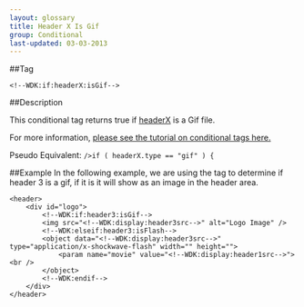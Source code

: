 ```yaml
---
layout: glossary
title: Header X Is Gif
group: Conditional
last-updated: 03-03-2013
---
```


##Tag

`<!--WDK:if:headerX:isGif-->`

##Description

This conditional tag returns true if [headerX](13header-x.html) is a Gif file.

For more information, [please see the tutorial on conditional tags here.](/pages/tutorials/12conditional-tags.html)

Pseudo Equivalent:
`/>if ( headerX.type == "gif" ) {`

##Example
In the following example, we are using the tag to determine if header 3 is a gif, if it is it will show as an image in the header area.

```
<header>
	<div id="logo">
		<!--WDK:if:header3:isGif-->
		<img src="<!--WDK:display:header3src-->" alt="Logo Image" />
		<!--WDK:elseif:header3:isFlash-->
		<object data="<!--WDK:display:header3src-->" type="application/x-shockwave-flash" width="" height="">
			<param name="movie" value="<!--WDK:display:header1src-->"><br />
		</object>
		<!--WDK:endif-->
	</div>
</header>
```